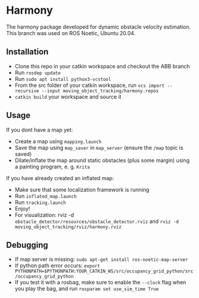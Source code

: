 # Harmony

The harmony package developed for dynamic obstacle velocity estimation. This branch was used on ROS Noetic, Ubuntu 20.04.

## Installation

- Clone this repo in your catkin workspace and checkout the ABB branch
- Run `rosdep update`
- Run `sudo apt install python3-vcstool`
- From the src folder of your catkin workspace, run `vcs import --recursive --input moving_object_tracking/harmony.repos`
- `catkin build` your workspace and source it

## Usage

If you dont have a map yet:
- Create a map using `mapping.launch`
- Save the map using `map_saver` in `map_server` (ensure the `/map` topic is saved)
- Dilate/inflate the map around static obstacles (plus some margin) using a painting program, e. g. `Krita`

If you have already created an inflated map:
- Make sure that some localization framework is running
- Run `inflated_map.launch`
- Run `tracking.launch`
- Enjoy!
- For visualization: rviz -d `obstacle_detector/resources/obstacle_detector.rviz` and `rviz -d moving_object_tracking/rviz/harmony.rviz`

## Debugging

- If map server is missing: `sudo apt-get install ros-noetic-map-server`
- If python path error occurs: `export PYTHONPATH=$PYTHONPATH:YOUR_CATKIN_WS/src/occupancy_grid_python/src/occupancy_grid_python`
- If you test it with a rosbag, make sure to enable the `--clock` flag when you play the bag, and run `rosparam set use_sim_time True`